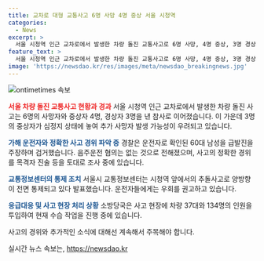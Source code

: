 ```yaml
---
title: 교차로 대형 교통사고 6명 사망 4명 중상 서울 시청역
categories:
  - News
excerpt: >
  서울 시청역 인근 교차로에서 발생한 차량 돌진 교통사고로 6명 사망, 4명 중상, 3명 경상. 운전자는 60대 남성으로 급발진 주장. 음주운전은 아니라는데, 사고 경위 파악 중. 사상자 수 늘 가능성 있음. 사고 현장 양방향 통제, 소방당국 37대 차량, 134명 인력 투입 수습 중. (150자)
feature_text: >
  서울 시청역 인근 교차로에서 발생한 차량 돌진 교통사고로 6명 사망, 4명 중상, 3명 경상. 운전자는 60대 남성으로 급발진 주장. 음주운전은 아니라는데, 사고 경위 파악 중. 사상자 수 늘 가능성 있음. 사고 현장 양방향 통제, 소방당국 37대 차량, 134명 인력 투입 수습 중. (150자)
image: 'https://newsdao.kr/res/images/meta/newsdao_breakingnews.jpg'
---
```


<p><img src="https://newsdao.kr/res/images/meta/newsdao_breakingnews.jpg" alt="ontimetimes 속보" /></p>

<p><b><span style="color: #ee2323;">서울 차량 돌진 교통사고 현황과 경과</span></b>
서울 시청역 인근 교차로에서 발생한 차량 돌진 사고는 6명의 사망자와 중상자 4명, 경상자 3명을 낸 참사로 이어졌습니다. 이 가운데 3명의 중상자가 심정지 상태에 놓여 추가 사망자 발생 가능성이 우려되고 있습니다. </p>

<p><b><span style="color: #1a5490;">가해 운전자와 정확한 사고 경위 파악 중</span></b>
경찰은 운전자로 확인된 60대 남성을 급발진을 주장하며 검거했습니다. 음주운전 혐의는 없는 것으로 전해졌으며, 사고의 정확한 경위를 목격자 진술 등을 토대로 조사 중에 있습니다.</p>

<p><b><span style="color: #1a5490;">교통정보센터의 통제 조치</span></b>
서울시 교통정보센터는 시청역 앞에서의 추돌사고로 양방향이 전면 통제되고 있다 발표했습니다. 운전자들에게는 우회를 권고하고 있습니다.</p>

<p><b><span style="color: #1a5490;">응급대응 및 사고 현장 처리 상황</span></b>
소방당국은 사고 현장에 차량 37대와 134명의 인원을 투입하여 현재 수습 작업을 진행 중에 있습니다.</p>

<p>사고의 경위와 추가적인 소식에 대해선 계속해서 주목해야 합니다.</p>
실시간 뉴스 속보는, <a href="https://newsdao.kr" rel="dofollow">https://newsdao.kr</a>


